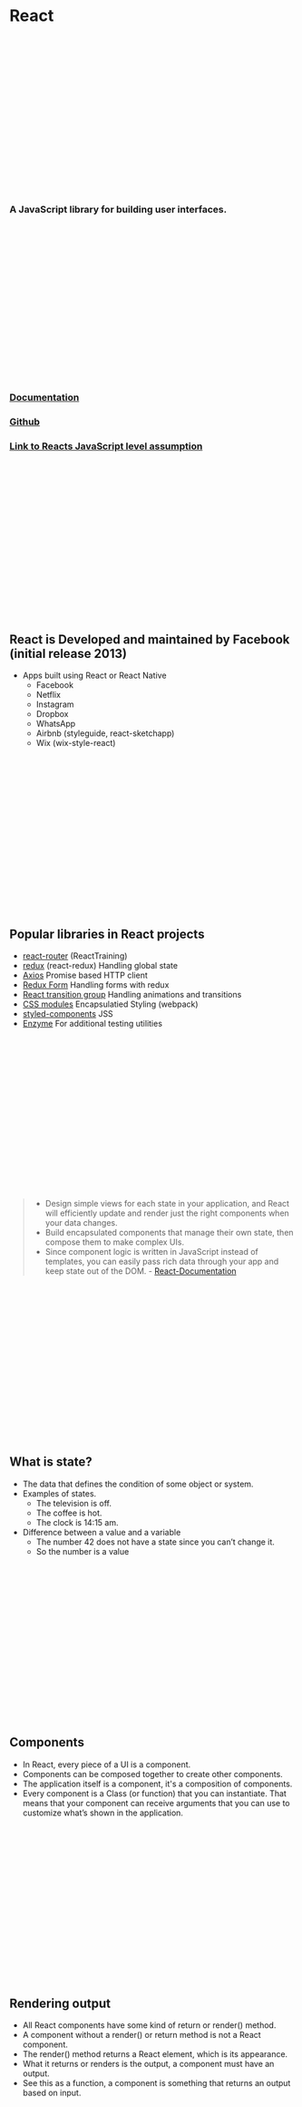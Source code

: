# React

<br/>
<br/>
<br/>
<br/>
<br/>
<br/>
<br/>
<br/>
<br/>
<br/>
<br/>
<br/>
<br/>
<br/>
<br/>
<br/>

### A JavaScript library for building user interfaces.

<br/>
<br/>
<br/>
<br/>
<br/>
<br/>
<br/>
<br/>
<br/>
<br/>
<br/>
<br/>
<br/>
<br/>
<br/>
<br/>

### [Documentation](https://reactjs.org/)

### [Github](https://github.com/facebook/react)

### [Link to Reacts JavaScript level assumption](https://developer.mozilla.org/en-US/docs/Web/JavaScript/A_re-introduction_to_JavaScript)

<br/>
<br/>
<br/>
<br/>
<br/>
<br/>
<br/>
<br/>
<br/>
<br/>
<br/>
<br/>
<br/>
<br/>
<br/>
<br/>

## React is Developed and maintained by Facebook (initial release 2013)

* Apps built using React or React Native
  * Facebook
  * Netflix
  * Instagram
  * Dropbox
  * WhatsApp
  * Airbnb (styleguide, react-sketchapp)
  * Wix (wix-style-react)

<br/>
<br/>
<br/>
<br/>
<br/>
<br/>
<br/>
<br/>
<br/>
<br/>
<br/>
<br/>
<br/>
<br/>
<br/>
<br/>

## Popular libraries in React projects

* [react-router](https://reacttraining.com/react-router/web/guides/quick-start) (ReactTraining)
* [redux](https://redux.js.org/) (react-redux) Handling global state
* [Axios](https://github.com/axios/axios)  Promise based HTTP client
* [Redux Form](https://redux-form.com/8.1.0/)  Handling forms with redux
* [React transition group](https://github.com/reactjs/react-transition-group) Handling animations and transitions
* [CSS modules](https://github.com/css-modules/css-modules) Encapsulatied Styling (webpack)
* [styled-components](https://github.com/styled-components/styled-components)  JSS
* [Enzyme](https://github.com/airbnb/enzyme) For additional testing utilities

<br/>
<br/>
<br/>
<br/>
<br/>
<br/>
<br/>
<br/>
<br/>
<br/>
<br/>
<br/>
<br/>
<br/>
<br/>
<br/>

> * Design simple views for each state in your application, and React will efficiently update and render just the right components when your data changes.
> * Build encapsulated components that manage their own state, then compose them to make complex UIs.
> * Since component logic is written in JavaScript instead of templates, you can easily pass rich data through your app and keep state out of the DOM. - [React-Documentation](https://reactjs.org/)

<br/>
<br/>
<br/>
<br/>
<br/>
<br/>
<br/>
<br/>
<br/>
<br/>
<br/>
<br/>
<br/>
<br/>
<br/>
<br/>

## What is state?
* The data that defines the condition of some object or system.
* Examples of states.
  * The television is off.
  * The coffee is hot.
  * The clock is 14:15 am.
* Difference between a value and a variable
  * The number 42 does not have a state since you can’t change it.
  * So the number is a value

<br/>
<br/>
<br/>
<br/>
<br/>
<br/>
<br/>
<br/>
<br/>
<br/>
<br/>
<br/>
<br/>
<br/>
<br/>
<br/>

## Components
* In React, every piece of a UI is a component.
* Components can be composed together to create other components.
* The application itself is a component, it's a composition of components.
* Every component is a Class (or function) that you can instantiate. That means that your component can receive arguments that you can use to customize what’s shown in the application.

<br/>
<br/>
<br/>
<br/>
<br/>
<br/>
<br/>
<br/>
<br/>
<br/>
<br/>
<br/>
<br/>
<br/>
<br/>
<br/>

## Rendering output

* All React components have some kind of return or render()  method.
* A component without a render() or return method is not a React component.
* The render() method returns a React element, which is its appearance.
* What it returns or renders is the output, a component must have an output.
* See this as a function, a component is something that returns an output based on input.

<br/>
<br/>
<br/>
<br/>
<br/>
<br/>
<br/>
<br/>
<br/>
<br/>
<br/>
<br/>
<br/>
<br/>
<br/>
<br/>

## Virtual DOM

* React uses a concept called Virtual DOM.
* This Virtual DOM is **NOT** the same as the ordinary DOM.
* For every DOM object, there is a corresponding “virtual DOM object, and this virtual DOM object is a representation of a DOM object, like a lightweight copy.

<br/>

* The Virtual DOM selectively renders subtrees of nodes based upon state changes.
* It does the least amount of DOM manipulation possible in order to keep your components up to date.
* If there are any changes in the Virtual Dom then React performs a “diffing algorithm”. Which identifies what has changed and accordingly updates the real DOM. This means that it doesn’t update the entire DOM just the nodes that has changed.

<br/>
<br/>
<br/>
<br/>
<br/>
<br/>
<br/>
<br/>
<br/>
<br/>
<br/>
<br/>
<br/>
<br/>
<br/>
<br/>

## React compared to Angular
* React is a JavaScript library while Angular is a complete Framework
* React uses a Virtual DOM while Angular uses the regular DOM
* React uses JSX while Angular uses plain HTML
* React has one-way binding while Angular has two-way binding
* React is more commonly used with JavaScript while Angular with TypeScript
* React has a lower barrier when learning while Angular has a steep learning curve

<br/>
<br/>
<br/>
<br/>
<br/>
<br/>
<br/>
<br/>
<br/>
<br/>
<br/>
<br/>
<br/>
<br/>
<br/>
<br/>

## Simplest React example

<br/>
<br/>
<br/>
<br/>
<br/>
<br/>
<br/>
<br/>
<br/>
<br/>
<br/>
<br/>
<br/>
<br/>
<br/>
<br/>

## create-react-app
Used to Create React apps with no build configuration.

You don’t need to install or configure tools like Webpack or Babel. They are preconfigured and hidden so that you can focus on the code.

[react-scripts](https://www.npmjs.com/package/react-scripts)
<br/>
React-scripts includes scripts and configuration used by Create-react-app.
<br/>
[create-react-app Documentation](https://facebook.github.io/create-react-app/)

<br/>
<br/>
<br/>
<br/>
<br/>
<br/>
<br/>
<br/>
<br/>
<br/>
<br/>
<br/>
<br/>
<br/>
<br/>
<br/>

## A project created with create-react-app comes with:

* React, JSX, ES6, TypeScript and Flow syntax support.
* Language extras beyond ES6 like the object spread operator.
* Autoprefixed CSS, so you don’t need -webkit- or other prefixes.
* A fast interactive unit test runner with built-in support for coverage reporting.
* A live development server that warns about common mistakes.
* A build script to bundle JS, CSS, and images for production, with hashes and sourcemaps.
* An offline-first service worker and a web app manifest, meeting all the Progressive Web App criteria. (Note: Using the service worker is opt-in as of react-scripts@2.0.0 and higher)
* Hassle-free updates for the above tools with a single dependency.

<br/>
<br/>
<br/>
<br/>
<br/>
<br/>
<br/>
<br/>
<br/>
<br/>
<br/>
<br/>
<br/>
<br/>
<br/>
<br/>

## A JavaScript build toolchain usually consists of:
* A package manager (Yarn, Npm)
* A bundler, (Webpack)
* A compiler (Babel)

<br/>
<br/>
<br/>
<br/>
<br/>
<br/>
<br/>
<br/>
<br/>
<br/>
<br/>
<br/>
<br/>
<br/>
<br/>
<br/>

## Creating an project
* ```npx create-react-app my-app```

* npx is an an NPM package runner
* By default, npx will check whether ```<command>``` exists in ```$PATH```, or in the local project binaries, and execute that. If ```<command>``` is not found, it will be installed prior to execution.

*  You need to have atleast Node >= 6

<br/>
<br/>
<br/>
<br/>
<br/>
<br/>
<br/>
<br/>
<br/>
<br/>
<br/>
<br/>
<br/>
<br/>
<br/>
<br/>

## Task: Create a new project with create-react-app and investigate it

<br/>
<br/>
<br/>
<br/>
<br/>
<br/>
<br/>
<br/>
<br/>
<br/>
<br/>
<br/>
<br/>
<br/>
<br/>
<br/>

## create-react-app comes with the following scripts
* ```npm start```
* ```npm run test```
* ```npm run build```
* ```npm run eject```

<br/>
<br/>
<br/>
<br/>
<br/>
<br/>
<br/>
<br/>
<br/>
<br/>
<br/>
<br/>
<br/>
<br/>
<br/>
<br/>

## React developer tools
* Is an extension that you can install in your browser
* [Chrome](https://chrome.google.com/webstore/detail/react-developer-tools/fmkadmapgofadopljbjfkapdkoienihi), [Mozilla](https://addons.mozilla.org/sv-SE/firefox/addon/react-devtools/)
* In the extension you can investigate the virtual DOM, components state, props etc.

